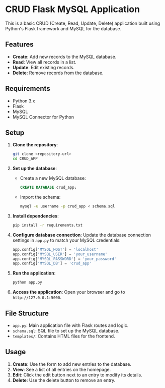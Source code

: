 
# CRUD Flask MySQL Application

This is a basic CRUD (Create, Read, Update, Delete) application built using Python's Flask framework and MySQL for the database.

## Features

- **Create**: Add new records to the MySQL database.
- **Read**: View all records in a list.
- **Update**: Edit existing records.
- **Delete**: Remove records from the database.

## Requirements

- Python 3.x
- Flask
- MySQL
- MySQL Connector for Python

## Setup

1. **Clone the repository**:
   ```bash
   git clone <repository-url>
   cd CRUD_APP
   ```

2. **Set up the database**:

   - Create a new MySQL database:
     ```sql
     CREATE DATABASE crud_app;
     ```
   - Import the schema:
     ```bash
     mysql -u username -p crud_app < schema.sql
     ```

3. **Install dependencies**:
   ```bash
   pip install -r requirements.txt
   ```

4. **Configure database connection**:
   Update the database connection settings in `app.py` to match your MySQL credentials:
   ```python
   app.config['MYSQL_HOST'] = 'localhost'
   app.config['MYSQL_USER'] = 'your_username'
   app.config['MYSQL_PASSWORD'] = 'your_password'
   app.config['MYSQL_DB'] = 'crud_app'
   ```

5. **Run the application**:
   ```bash
   python app.py
   ```

6. **Access the application**:
   Open your browser and go to `http://127.0.0.1:5000`.

## File Structure

- `app.py`: Main application file with Flask routes and logic.
- `schema.sql`: SQL file to set up the MySQL database.
- `templates/`: Contains HTML files for the frontend.

## Usage

1. **Create**: Use the form to add new entries to the database.
2. **View**: See a list of all entries on the homepage.
3. **Edit**: Click the edit button next to an entry to modify its details.
4. **Delete**: Use the delete button to remove an entry.
